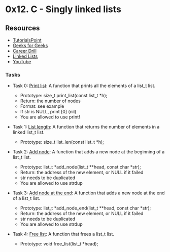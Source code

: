 # 0x12. C - Singly linked lists
## Resources
+ [TutorialsPoint](https://www.tutorialspoint.com/data_structures_algorithms/data_structures_basics.htm)
+ [Geeks for Geeks](https://www.geeksforgeeks.org/data-structures/)
+ [Career Drill](https://www.careerdrill.com/blog/coding-interview/choosing-the-right-data-structure-to-solve-problems/)
+ [Linked Lists](https://www.youtube.com/watch?v=udapt4FGY20&t=130s)
+ [YouTube](https://www.youtube.com/results?search_query=linked+lists)

### Tasks
+ Task 0: [Print list](https://github.com/Hiluhree/alx-low_level_programming/blob/master/0x12-singly_linked_lists/0-print_list.c): A function that prints all the elements of a list_t list.

	+ Prototype: size_t print_list(const list_t \*h);
	+ Return: the number of nodes
	+ Format: see example
	+ If str is NULL, print [0] (nil)
	+ You are allowed to use printf
+ Task 1: [List length](https://github.com/Hiluhree/alx-low_level_programming/blob/master/0x12-singly_linked_lists/1-list_len.c): A function that returns the number of elements in a linked list_t list.

	+ Prototype: size_t list_len(const list_t \*h);
+ Task 2: [Add node](https://github.com/Hiluhree/alx-low_level_programming/blob/master/0x12-singly_linked_lists/2-add_node.c): A function that adds a new node at the beginning of a list_t list.

	+ Prototype: list_t \*add_node(list_t \*\*head, const char \*str);
	+ Return: the address of the new element, or NULL if it failed
	+ str needs to be duplicated
	+ You are allowed to use strdup
+ Task 3: [Add node at the end](https://github.com/Hiluhree/alx-low_level_programming/blob/master/0x12-singly_linked_lists/3-add_node_end.c): A function that adds a new node at the end of a list_t list.

	+ Prototype: list_t \*add_node_end(list_t \*\*head, const char \*str);
	+ Return: the address of the new element, or NULL if it failed
	+ str needs to be duplicated
	+ You are allowed to use strdup
+ Task 4: [Free list](): A function that frees a list_t list.

	+ Prototype: void free_list(list_t \*head);
